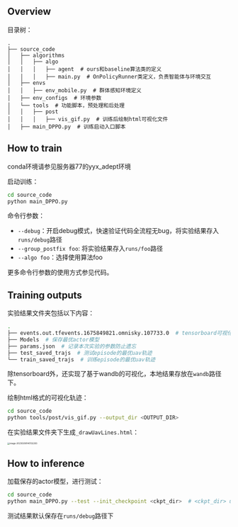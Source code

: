## Overview

目录树：

```
.
├── source_code
│   ├── algorithms
│   │   ├── algo
│   │   │   ├── agent  # ours和baseline算法类的定义
│   │   │   ├── main.py  # OnPolicyRunner类定义，负责智能体与环境交互
│   ├── envs  
│   │   ├── env_mobile.py  # 群体感知环境定义
│   ├── env_configs  # 环境参数
│   └── tools  # 功能脚本，预处理和后处理
│   │   ├── post
│   │   │   ├── vis_gif.py  # 训练后绘制html可视化文件
│   ├── main_DPPO.py  # 训练启动入口脚本
```



## How to train

conda环境请参见服务器77的yyx_adept环境

启动训练：

```sh
cd source_code
python main_DPPO.py
```

命令行参数：

- `--debug`：开启debug模式，快速验证代码全流程无bug，将实验结果存入`runs/debug`路径
- `--group_postfix foo`: 将实验结果存入`runs/foo`路径
- `--algo foo`：选择使用算法foo

更多命令行参数的使用方式参见代码。

## Training outputs 

实验结果文件夹包括以下内容：

```sh
.
├── events.out.tfevents.1675849821.omnisky.107733.0  # tensorboard可视化
├── Models  # 保存最优actor模型
├── params.json  # 记录本次实验的参数防止遗忘
├── test_saved_trajs  # 测试episode的最优uav轨迹
└── train_saved_trajs  # 训练episode的最优uav轨迹
```

除tensorboard外，还实现了基于wandb的可视化，本地结果存放在`wandb`路径下。

绘制html格式的可视化轨迹：

```sh
cd source_code
python tools/post/vis_gif.py --output_dir <OUTPUT_DIR>
```

在实验结果文件夹下生成`_drawUavLines.html`：

<img src="https://cdn.jsdelivr.net/gh/1candoallthings/figure-bed@main/img/202302081401687.png" alt="image-20230208140132293" style="zoom:33%;" />

## How to inference

加载保存的actor模型，进行测试：

```sh
cd source_code
python main_DPPO.py --test --init_checkpoint <ckpt_dir>  # <ckpt_dir> usually ends with "best_actor.pt"
```

测试结果默认保存在`runs/debug`路径下